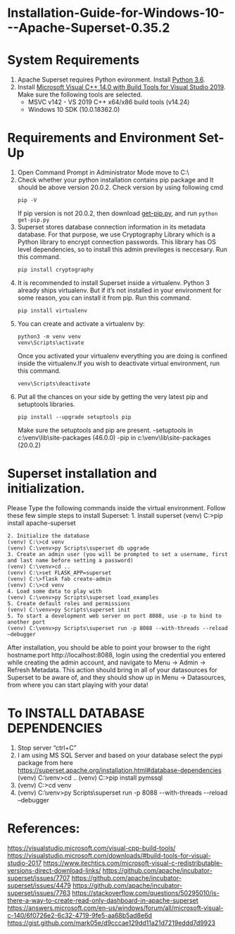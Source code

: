 # Installation-Guide-for-Windows-10---Apache-Superset-0.35.2
# System Requirements
1. Apache Superset requires Python evironment. Install [Python 3.6](https://www.python.org/downloads/release/python-360/).
2. Install [Microsoft Visual C++ 14.0 with Build Tools for Visual Studio 2019](https://visualstudio.microsoft.com/thank-you-downloading-visual-studio/?sku=BuildTools&rel=16). Make sure the following tools are selected.
    - MSVC v142 - VS 2019 C++ x64/x86 build tools (v14.24)
    - Windows 10 SDK (10.0.18362.0)
# Requirements and Environment Set-Up
1.	Open Command Prompt in Administrator Mode move to C:\
2.	Check whether your python installation contains pip package and It should be above version 20.0.2. Check version by using following cmd 
    ```
    pip -V
    ``` 
    If pip version is not 20.0.2, then download [get-pip.py](https://bootstrap.pypa.io/get-pip.py), and run 
        ```
        python get-pip.py
        ```
3.	Superset stores database connection information in its metadata database. For that purpose, we use Cryptography Library which is a Python library to encrypt connection passwords. This library has OS level dependencies, so to install this admin previleges is neccesary. Run this command.
    ```
    pip install cryptography
    ```
4.	It is recommended to install Superset inside a virtualenv. Python 3 already ships virtualenv. But if it’s not installed in your environment for some reason, you can install it from pip. Run this command.
    ```
    pip install virtualenv
    ```
5.	You can create and activate a virtualenv by:
    ```
    python3 -m venv venv
    venv\Scripts\activate
    ```
    Once you activated your virtualenv everything you are doing is confined inside the virtualenv.If you wish to deactivate virtual environment, run this command.
    ```
    venv\Scripts\deactivate
    ```
6.  Put all the chances on your side by getting the very latest pip and setuptools libraries.
    ```
    pip install --upgrade setuptools pip
    ```
    Make sure the setuptools and pip are present.
    -setuptools in c:\venv\lib\site-packages (46.0.0)
    -pip in c:\venv\lib\site-packages (20.0.2)

# Superset installation and initialization. 
Please Type the following commands inside the virtual environment.
Follow these few simple steps to install Superset:
    1. Install superset
    (venv) C:\>pip install apache-superset

    2. Initialize the database
    (venv) C:\>cd venv
    (venv) C:\venv>py Scripts\superset db upgrade
    3. Create an admin user (you will be prompted to set a username, first and last name before setting a password)
    (venv) C:\venv>cd ..
    (venv) C:\>set FLASK_APP=superset
    (venv) C:\>flask fab create-admin
    (venv) C:\>cd venv
    4. Load some data to play with
    (venv) C:\venv>py Scripts\superset load_examples
    5. Create default roles and permissions
    (venv) C:\venv>py Scripts\superset init
    5. To start a development web server on port 8088, use -p to bind to another port
    (venv) C:\venv>py Scripts\superset run -p 8088 --with-threads --reload –debugger

After installation, you should be able to point your browser to the right hostname:port http://localhost:8088, login using the credential you entered while creating the admin account, and navigate to Menu -> Admin -> Refresh Metadata. This action should bring in all of your datasources for Superset to be aware of, and they should show up in Menu -> Datasources, from where you can start playing with your data!
# To INSTALL DATABASE DEPENDENCIES
1)	Stop server “ctrl+C”
2)	I am using MS SQL Server and based on your database select the pypi package from here https://superset.apache.org/installation.html#database-dependencies
(venv) C:\venv>cd ..
(venv) C:\>pip install pymssql
3)	(venv) C:\>cd venv
4)	(venv) C:\venv>py Scripts\superset run -p 8088 --with-threads --reload –debugger
# References:
https://visualstudio.microsoft.com/visual-cpp-build-tools/
https://visualstudio.microsoft.com/downloads/#build-tools-for-visual-studio-2017
https://www.itechtics.com/microsoft-visual-c-redistributable-versions-direct-download-links/
https://github.com/apache/incubator-superset/issues/7707
https://github.com/apache/incubator-superset/issues/4479
https://github.com/apache/incubator-superset/issues/7763
https://stackoverflow.com/questions/50295010/is-there-a-way-to-create-read-only-dashboard-in-apache-superset
https://answers.microsoft.com/en-us/windows/forum/all/microsoft-visual-c-140/6f0726e2-6c32-4719-9fe5-aa68b5ad8e6d
https://gist.github.com/mark05e/d9cccae129dd11a21d7219eddd7d9923




